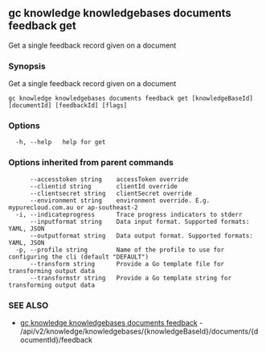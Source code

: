## gc knowledge knowledgebases documents feedback get

Get a single feedback record given on a document

### Synopsis

Get a single feedback record given on a document

```
gc knowledge knowledgebases documents feedback get [knowledgeBaseId] [documentId] [feedbackId] [flags]
```

### Options

```
  -h, --help   help for get
```

### Options inherited from parent commands

```
      --accesstoken string    accessToken override
      --clientid string       clientId override
      --clientsecret string   clientSecret override
      --environment string    environment override. E.g. mypurecloud.com.au or ap-southeast-2
  -i, --indicateprogress      Trace progress indicators to stderr
      --inputformat string    Data input format. Supported formats: YAML, JSON
      --outputformat string   Data output format. Supported formats: YAML, JSON
  -p, --profile string        Name of the profile to use for configuring the cli (default "DEFAULT")
      --transform string      Provide a Go template file for transforming output data
      --transformstr string   Provide a Go template string for transforming output data
```

### SEE ALSO

* [gc knowledge knowledgebases documents feedback](gc_knowledge_knowledgebases_documents_feedback.html)	 - /api/v2/knowledge/knowledgebases/{knowledgeBaseId}/documents/{documentId}/feedback


